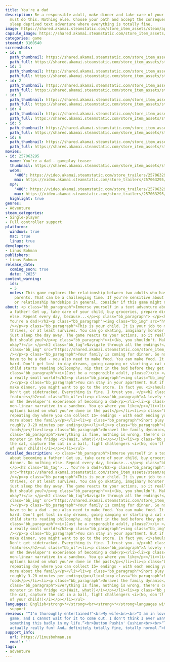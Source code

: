 ```yaml
---
title: You're a dad
description: Be a responsible adult, make dinner and take care of your child. You
  must do this. Nothing else. Choose your path and accept the consequences in this
  sleep deprived text adventure where everything is totally fine.
image: https://shared.akamai.steamstatic.com/store_item_assets/steam/apps/3160540/header.jpg?t=1732138402
capsule_image: https://shared.akamai.steamstatic.com/store_item_assets/steam/apps/3160540/701f1e1a0d4db9cd2ce15504936609dcc6cbc1ad/capsule_231x87.jpg?t=1732138402
categories: game
steamid: 3160540
screenshots:
- id: 0
  path_thumbnail: https://shared.akamai.steamstatic.com/store_item_assets/steam/apps/3160540/ss_75633f2d22ee73bd36bc8dbc922b82b05a025176.600x338.jpg?t=1732138402
  path_full: https://shared.akamai.steamstatic.com/store_item_assets/steam/apps/3160540/ss_75633f2d22ee73bd36bc8dbc922b82b05a025176.1920x1080.jpg?t=1732138402
- id: 1
  path_thumbnail: https://shared.akamai.steamstatic.com/store_item_assets/steam/apps/3160540/ss_abb99c435550e794ecfaa1ec00ce456f2a734b8a.600x338.jpg?t=1732138402
  path_full: https://shared.akamai.steamstatic.com/store_item_assets/steam/apps/3160540/ss_abb99c435550e794ecfaa1ec00ce456f2a734b8a.1920x1080.jpg?t=1732138402
- id: 2
  path_thumbnail: https://shared.akamai.steamstatic.com/store_item_assets/steam/apps/3160540/ss_cfe7af0669c441b4ab16d22788b6d07c94dbfb16.600x338.jpg?t=1732138402
  path_full: https://shared.akamai.steamstatic.com/store_item_assets/steam/apps/3160540/ss_cfe7af0669c441b4ab16d22788b6d07c94dbfb16.1920x1080.jpg?t=1732138402
- id: 3
  path_thumbnail: https://shared.akamai.steamstatic.com/store_item_assets/steam/apps/3160540/ss_cf56073b8b11323f6cbcd9c6c82f189a5069da39.600x338.jpg?t=1732138402
  path_full: https://shared.akamai.steamstatic.com/store_item_assets/steam/apps/3160540/ss_cf56073b8b11323f6cbcd9c6c82f189a5069da39.1920x1080.jpg?t=1732138402
- id: 4
  path_thumbnail: https://shared.akamai.steamstatic.com/store_item_assets/steam/apps/3160540/ss_b0349a8b421b2763d7a9aab1f2e0d6e26cb5d292.600x338.jpg?t=1732138402
  path_full: https://shared.akamai.steamstatic.com/store_item_assets/steam/apps/3160540/ss_b0349a8b421b2763d7a9aab1f2e0d6e26cb5d292.1920x1080.jpg?t=1732138402
- id: 5
  path_thumbnail: https://shared.akamai.steamstatic.com/store_item_assets/steam/apps/3160540/ss_c6480bd0e46328646453804d9805aa226f54cfae.600x338.jpg?t=1732138402
  path_full: https://shared.akamai.steamstatic.com/store_item_assets/steam/apps/3160540/ss_c6480bd0e46328646453804d9805aa226f54cfae.1920x1080.jpg?t=1732138402
- id: 6
  path_thumbnail: https://shared.akamai.steamstatic.com/store_item_assets/steam/apps/3160540/ss_1e49e377d95014768416885142b80af76efc6e1a.600x338.jpg?t=1732138402
  path_full: https://shared.akamai.steamstatic.com/store_item_assets/steam/apps/3160540/ss_1e49e377d95014768416885142b80af76efc6e1a.1920x1080.jpg?t=1732138402
movies:
- id: 257063295
  name: You're a dad - gameplay teaser
  thumbnail: https://shared.akamai.steamstatic.com/store_item_assets/steam/apps/257063295/eff51a37278ff8b7a2e9a290ab9f8a01befe48a6/movie_600x337.jpg?t=1728483505
  webm:
    '480': https://video.akamai.steamstatic.com/store_trailers/257063295/movie480_vp9.webm?t=1728483505
    max: https://video.akamai.steamstatic.com/store_trailers/257063295/movie_max_vp9.webm?t=1728483505
  mp4:
    '480': https://video.akamai.steamstatic.com/store_trailers/257063295/movie480.mp4?t=1728483505
    max: https://video.akamai.steamstatic.com/store_trailers/257063295/movie_max.mp4?t=1728483505
  highlight: true
genres:
- Adventure
steam_categories:
- Single-player
- Full controller support
platforms:
  windows: true
  mac: true
  linux: true
developers:
- Linus Bohman
publishers:
- Linus Bohman
release_date:
  coming_soon: true
  date: '2025'
content_warning:
  ids:
  - 5
  notes: This game explores the relationship between two adults who has just become
    parents. That can be a challenging time. If you're sensitive about this topic
    or relationship hardships in general, consider if this game might not be for you.
about: <p class="bb_paragraph">Immerse yourself in a text adventure about becoming
  a father! Get up, take care of your child, buy groceries, prepare dinner. Do nothing
  else. Repeat every day, because...</p><p class="bb_paragraph"> </p><h2 class="bb_tag">...
  You're a dad!</h2><p class="bb_paragraph"><img class="bb_img" src="https://shared.akamai.steamstatic.com/store_item_assets/steam/apps/3160540/extras/steam_-_description-images1.png?t=1732138402"
  /></p><p class="bb_paragraph">This is your child. It is your job to make sure he
  thrives, or at least survives. You can go skating, imaginary monster hunting, or
  just sleep the day away. The game reacts to your actions, so it really is possible.
  But should you?</p><p class="bb_paragraph"><i>(No, you shouldn't. Make good choices,
  okay?)</i> </p><h2 class="bb_tag">Navigate through all the endings!</h2><p class="bb_paragraph"><img
  class="bb_img" src="https://shared.akamai.steamstatic.com/store_item_assets/steam/apps/3160540/extras/steam_-_endings.gif?t=1732138402"
  /></p><p class="bb_paragraph">Your family is coming for dinner. So not only do you
  have to be a dad - you also need to make food. You can make food. It's not that
  hard. Don't get lost in day dreams, going camping or starting a cat café. If your
  child starts reading philosophy, nip that in the bud before they get a PHD.</p><p
  class="bb_paragraph"><i>(Just be a responsible adult, please?)</i> </p><h2 class="bb_tag">Explore
  a really small world!</h2><p class="bb_paragraph"><img class="bb_img" src="https://shared.akamai.steamstatic.com/store_item_assets/steam/apps/3160540/extras/steam_-_switching.gif?t=1732138402"
  /></p><p class="bb_paragraph">You can stay in your apartment. But if you need to
  make dinner, you might want to go to the store. In fact you <i>should</i> do that.
  Don't get sidetracked. Everything is fine. I trust you. </p><h2 class="bb_tag">Key
  features</h2><ul class="bb_ul"><li><p class="bb_paragraph">A lovely story based
  on the developer's experience of becoming a dad</p></li><li><p class="bb_paragraph">A
  non-linear narrative in a sandbox. You go where you like</p></li><li><p class="bb_paragraph">Different
  options based on what you've done in the past</p></li><li><p class="bb_paragraph">A
  repeating day where you can collect 15+ endings - with each ending you'll discover
  more about the family</p></li><li><p class="bb_paragraph">Short play throughs of
  roughly 3-20 minutes per ending</p></li><li><p class="bb_paragraph">Buy food, make
  food</p></li><li><p class="bb_paragraph">Unravel the family dynamic</p></li><li><p
  class="bb_paragraph">Everything is fine, nothing is wrong, there's certainly no
  monster in the fridge <i>(Wait, what?)</i></p></li><li><p class="bb_paragraph">Pet
  the cat, capture the cat in a ball, fight challengers <i>(No, don't! Just take care
  of your child!)</i></p></li></ul>
detailed_description: <p class="bb_paragraph">Immerse yourself in a text adventure
  about becoming a father! Get up, take care of your child, buy groceries, prepare
  dinner. Do nothing else. Repeat every day, because...</p><p class="bb_paragraph">
  </p><h2 class="bb_tag">... You're a dad!</h2><p class="bb_paragraph"><img class="bb_img"
  src="https://shared.akamai.steamstatic.com/store_item_assets/steam/apps/3160540/extras/steam_-_description-images1.png?t=1732138402"
  /></p><p class="bb_paragraph">This is your child. It is your job to make sure he
  thrives, or at least survives. You can go skating, imaginary monster hunting, or
  just sleep the day away. The game reacts to your actions, so it really is possible.
  But should you?</p><p class="bb_paragraph"><i>(No, you shouldn't. Make good choices,
  okay?)</i> </p><h2 class="bb_tag">Navigate through all the endings!</h2><p class="bb_paragraph"><img
  class="bb_img" src="https://shared.akamai.steamstatic.com/store_item_assets/steam/apps/3160540/extras/steam_-_endings.gif?t=1732138402"
  /></p><p class="bb_paragraph">Your family is coming for dinner. So not only do you
  have to be a dad - you also need to make food. You can make food. It's not that
  hard. Don't get lost in day dreams, going camping or starting a cat café. If your
  child starts reading philosophy, nip that in the bud before they get a PHD.</p><p
  class="bb_paragraph"><i>(Just be a responsible adult, please?)</i> </p><h2 class="bb_tag">Explore
  a really small world!</h2><p class="bb_paragraph"><img class="bb_img" src="https://shared.akamai.steamstatic.com/store_item_assets/steam/apps/3160540/extras/steam_-_switching.gif?t=1732138402"
  /></p><p class="bb_paragraph">You can stay in your apartment. But if you need to
  make dinner, you might want to go to the store. In fact you <i>should</i> do that.
  Don't get sidetracked. Everything is fine. I trust you. </p><h2 class="bb_tag">Key
  features</h2><ul class="bb_ul"><li><p class="bb_paragraph">A lovely story based
  on the developer's experience of becoming a dad</p></li><li><p class="bb_paragraph">A
  non-linear narrative in a sandbox. You go where you like</p></li><li><p class="bb_paragraph">Different
  options based on what you've done in the past</p></li><li><p class="bb_paragraph">A
  repeating day where you can collect 15+ endings - with each ending you'll discover
  more about the family</p></li><li><p class="bb_paragraph">Short play throughs of
  roughly 3-20 minutes per ending</p></li><li><p class="bb_paragraph">Buy food, make
  food</p></li><li><p class="bb_paragraph">Unravel the family dynamic</p></li><li><p
  class="bb_paragraph">Everything is fine, nothing is wrong, there's certainly no
  monster in the fridge <i>(Wait, what?)</i></p></li><li><p class="bb_paragraph">Pet
  the cat, capture the cat in a ball, fight challengers <i>(No, don't! Just take care
  of your child!)</i></p></li></ul>
languages: English<strong>*</strong><br><strong>*</strong>languages with full audio
  support
reviews: "“I'm thoroughly entertained!”<br>My wife<br><br>“I am in love with this
  game, and I cannot wait for it to come out. I don't think I ever wanted to wishlist
  something this badly in my life.”<br>Button Pushin' Cushion<br><br>“This game’s
  actually really fun! And… definitely totally fine, totally normal.”<br>Roishie<br>"
support_info:
  url: https://linusbohman.se
  email: ''
tags:
- adventure
---
```


